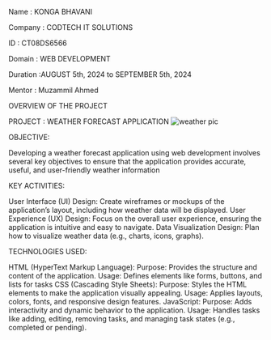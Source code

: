 Name     : KONGA BHAVANI

Company  : CODTECH IT SOLUTIONS

ID       : CT08DS6566

Domain   : WEB DEVELOPMENT

Duration :AUGUST 5th, 2024 to SEPTEMBER 5th, 2024

Mentor   : Muzammil Ahmed


OVERVIEW OF THE PROJECT

PROJECT : WEATHER FORECAST APPLICATION
![weather pic](https://github.com/user-attachments/assets/6b43f4fd-f5fe-4ed5-ad69-c2041dfa75e7)






OBJECTIVE:

Developing a weather forecast application using web development involves several key objectives to ensure that the application provides accurate, useful, and user-friendly weather information

KEY ACTIVITIES:

User Interface (UI) Design: Create wireframes or mockups of the application’s layout, including how weather data will be displayed.
User Experience (UX) Design: Focus on the overall user experience, ensuring the application is intuitive and easy to navigate.
Data Visualization Design: Plan how to visualize weather data (e.g., charts, icons, graphs).

TECHNOLOGIES USED:

HTML (HyperText Markup Language):
Purpose: Provides the structure and content of the application.
Usage: Defines elements like forms, buttons, and lists for tasks
CSS (Cascading Style Sheets):
Purpose: Styles the HTML elements to make the application visually appealing.
Usage: Applies layouts, colors, fonts, and responsive design features.
JavaScript:
Purpose: Adds interactivity and dynamic behavior to the application.
Usage: Handles tasks like adding, editing, removing tasks, and managing task states (e.g., completed or pending).

